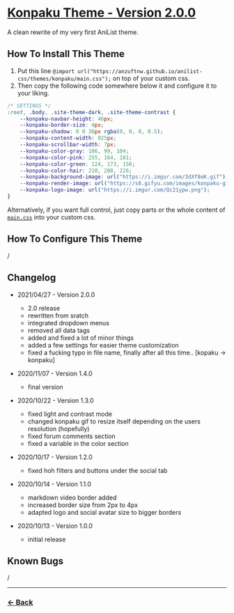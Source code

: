 # [Konpaku Theme - Version 2.0.0](https://anzuftnw.github.io/anilist-css/themes/konpaku/main.css)
 A clean rewrite of my very first AniList theme.<br>

## How To Install This Theme
1. Put this line `@import url("https://anzuftnw.github.io/anilist-css/themes/konpaku/main.css");` on top of your custom css.
2. Then copy the following code somewhere below it and configure it to your liking.

```css
/* SETTINGS */
:root, .body, .site-theme-dark, .site-theme-contrast {
    --konpaku-navbar-height: 46px;
    --konpaku-border-size: 4px;
    --konpaku-shadow: 0 0 36px rgba(0, 0, 0, 0.5);
    --konpaku-content-width: 925px;
    --konpaku-scrollbar-width: 7px;
    --konpaku-color-gray: 106, 99, 104;
    --konpaku-color-pink: 255, 164, 181;
    --konpaku-color-green: 124, 173, 156;
    --konpaku-color-hair: 210, 208, 226;
    --konpaku-background-image: url("https://i.imgur.com/3dXf8eK.gif");
    --konpaku-render-image: url("https://s8.gifyu.com/images/konpaku-gif-tt7c99b3c72790f9d8.gif");
    --konpaku-logo-image: url("https://i.imgur.com/Qc21ypw.png");
}
```

Alternatively, if you want full control, just copy parts or the whole content of [`main.css`](https://anzuftnw.github.io/anilist-css/themes/konpaku/main.css) into your custom css.


## How To Configure This Theme
/

## Changelog
- 2021/04/27 - Version 2.0.0
  - 2.0 release
  - rewritten from sratch
  - integrated dropdown menus
  - removed all data tags
  - added and fixed a lot of minor things
  - added a few settings for easier theme customization
  - fixed a fucking typo in file name, finally after all this time.. [kopaku -> konpaku]

- 2020/11/07 - Version 1.4.0
  - final version

- 2020/10/22 - Version 1.3.0
  - fixed light and contrast mode
  - changed konpaku gif to resize itself depending on the users resolution (hopefully)
  - fixed forum comments section
  - fixed a variable in the color section

- 2020/10/17 - Version 1.2.0
  - fixed hoh filters and buttons under the social tab

- 2020/10/14 - Version 1.1.0
  - markdown video border added
  - increased border size from 2px to 4px
  - adapted logo and social avatar size to bigger borders

- 2020/10/13 - Version 1.0.0
  - initial release 

## Known Bugs
/

---
### [<- Back](https://anzuftnw.github.io/anilist-css/themes/)  
